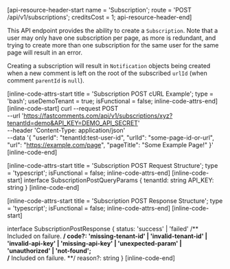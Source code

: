 [api-resource-header-start name = 'Subscription'; route = 'POST /api/v1/subscriptions'; creditsCost = 1; api-resource-header-end]

This API endpoint provides the ability to create a `Subscription`. Note that a user may only have one subscription per page, as more is redundant, and trying
to create more than one subscription for the same user for the same page will result in an error.

Creating a subscription will result in `Notification` objects being created when a new comment is left on the root of the subscribed `urlId` (when comment `parentId` is `null`).

[inline-code-attrs-start title = 'Subscription POST cURL Example'; type = 'bash'; useDemoTenant = true; isFunctional = false; inline-code-attrs-end]
[inline-code-start]
curl --request POST \
  --url 'https://fastcomments.com/api/v1/subscriptions/xyz?tenantId=demo&API_KEY=DEMO_API_SECRET' \
  --header 'Content-Type: application/json' \
  --data '{
    "userId": "tenantId:test-user-id",
    "urlId": "some-page-id-or-url",
    "url": "https://example.com/page",
    "pageTitle": "Some Example Page!"
}'
[inline-code-end]

[inline-code-attrs-start title = 'Subscription POST Request Structure'; type = 'typescript'; isFunctional = false; inline-code-attrs-end]
[inline-code-start]
interface SubscriptionPostQueryParams {
    tenantId: string
    API_KEY: string
}
[inline-code-end]

[inline-code-attrs-start title = 'Subscription POST Response Structure'; type = 'typescript'; isFunctional = false; inline-code-attrs-end]
[inline-code-start]

interface SubscriptionPostResponse {
    status: 'success' | 'failed'
    /** Included on failure. **/
    code?: 'missing-tenant-id' | 'invalid-tenant-id' | 'invalid-api-key' | 'missing-api-key' | 'unexpected-param' | 'unauthorized' | 'not-found';  
    /** Included on failure. **/
    reason?: string
}
[inline-code-end]
